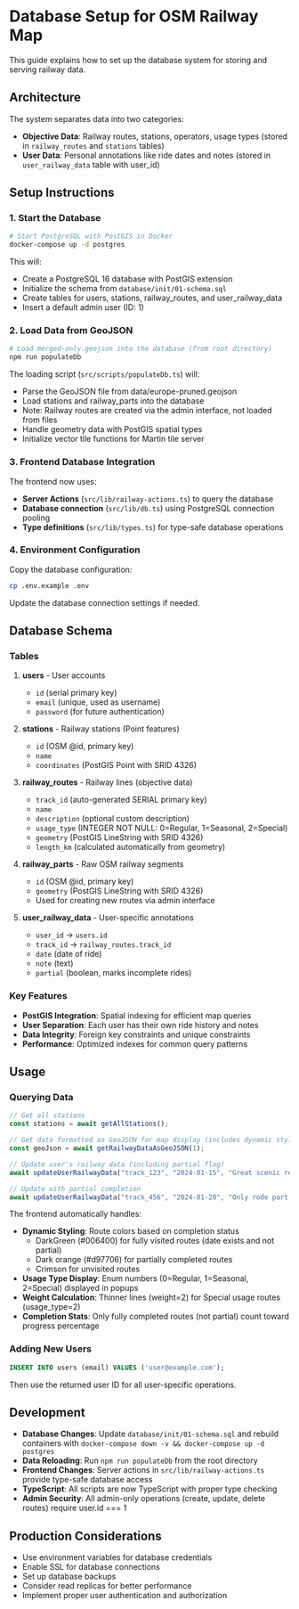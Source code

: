 # Database Setup for OSM Railway Map

This guide explains how to set up the database system for storing and serving railway data.

## Architecture

The system separates data into two categories:
- **Objective Data**: Railway routes, stations, operators, usage types (stored in `railway_routes` and `stations` tables)
- **User Data**: Personal annotations like ride dates and notes (stored in `user_railway_data` table with user_id)

## Setup Instructions

### 1. Start the Database

```bash
# Start PostgreSQL with PostGIS in Docker
docker-compose up -d postgres
```

This will:
- Create a PostgreSQL 16 database with PostGIS extension
- Initialize the schema from `database/init/01-schema.sql`
- Create tables for users, stations, railway_routes, and user_railway_data
- Insert a default admin user (ID: 1)

### 2. Load Data from GeoJSON

```bash
# Load merged-only.geojson into the database (from root directory)
npm run populateDb
```

The loading script (`src/scripts/populateDb.ts`) will:
- Parse the GeoJSON file from data/europe-pruned.geojson
- Load stations and railway_parts into the database
- Note: Railway routes are created via the admin interface, not loaded from files
- Handle geometry data with PostGIS spatial types
- Initialize vector tile functions for Martin tile server

### 3. Frontend Database Integration

The frontend now uses:
- **Server Actions** (`src/lib/railway-actions.ts`) to query the database
- **Database connection** (`src/lib/db.ts`) using PostgreSQL connection pooling
- **Type definitions** (`src/lib/types.ts`) for type-safe database operations

### 4. Environment Configuration

Copy the database configuration:
```bash
cp .env.example .env
```

Update the database connection settings if needed.

## Database Schema

### Tables

1. **users** - User accounts
   - `id` (serial primary key)
   - `email` (unique, used as username)
   - `password` (for future authentication)

2. **stations** - Railway stations (Point features)
   - `id` (OSM @id, primary key)
   - `name`
   - `coordinates` (PostGIS Point with SRID 4326)

3. **railway_routes** - Railway lines (objective data)
   - `track_id` (auto-generated SERIAL primary key)
   - `name`
   - `description` (optional custom description)
   - `usage_type` (INTEGER NOT NULL: 0=Regular, 1=Seasonal, 2=Special)
   - `geometry` (PostGIS LineString with SRID 4326)
   - `length_km` (calculated automatically from geometry)

4. **railway_parts** - Raw OSM railway segments
   - `id` (OSM @id, primary key)
   - `geometry` (PostGIS LineString with SRID 4326)
   - Used for creating new routes via admin interface

5. **user_railway_data** - User-specific annotations
   - `user_id` → `users.id`
   - `track_id` → `railway_routes.track_id`
   - `date` (date of ride)
   - `note` (text)
   - `partial` (boolean, marks incomplete rides)

### Key Features

- **PostGIS Integration**: Spatial indexing for efficient map queries
- **User Separation**: Each user has their own ride history and notes
- **Data Integrity**: Foreign key constraints and unique constraints
- **Performance**: Optimized indexes for common query patterns

## Usage

### Querying Data

```typescript
// Get all stations
const stations = await getAllStations();

// Get data formatted as GeoJSON for map display (includes dynamic styling)
const geoJson = await getRailwayDataAsGeoJSON(1);

// Update user's railway data (including partial flag)
await updateUserRailwayData("track_123", "2024-01-15", "Great scenic route!", false);

// Update with partial completion
await updateUserRailwayData("track_456", "2024-01-20", "Only rode part of this route", true);
```

The frontend automatically handles:
- **Dynamic Styling**: Route colors based on completion status
  - DarkGreen (#006400) for fully visited routes (date exists and not partial)
  - Dark orange (#d97706) for partially completed routes
  - Crimson for unvisited routes
- **Usage Type Display**: Enum numbers (0=Regular, 1=Seasonal, 2=Special) displayed in popups
- **Weight Calculation**: Thinner lines (weight=2) for Special usage routes (usage_type=2)
- **Completion Stats**: Only fully completed routes (not partial) count toward progress percentage

### Adding New Users

```sql
INSERT INTO users (email) VALUES ('user@example.com');
```

Then use the returned user ID for all user-specific operations.

## Development

- **Database Changes**: Update `database/init/01-schema.sql` and rebuild containers with `docker-compose down -v && docker-compose up -d postgres`
- **Data Reloading**: Run `npm run populateDb` from the root directory
- **Frontend Changes**: Server actions in `src/lib/railway-actions.ts` provide type-safe database access
- **TypeScript**: All scripts are now TypeScript with proper type checking
- **Admin Security**: All admin-only operations (create, update, delete routes) require user.id === 1

## Production Considerations

- Use environment variables for database credentials
- Enable SSL for database connections
- Set up database backups
- Consider read replicas for better performance
- Implement proper user authentication and authorization
